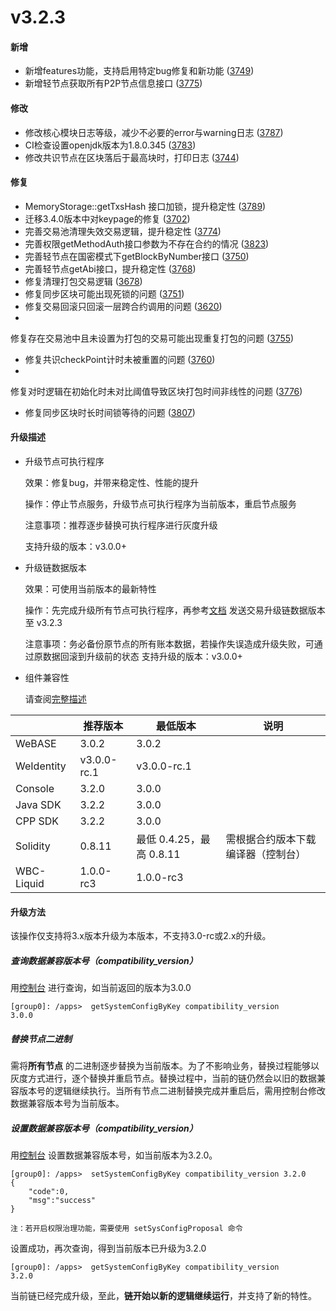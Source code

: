 # v3.2.3

#### 新增

* 新增features功能，支持启用特定bug修复和新功能 ([3749](https://github.com/FISCO-BCOS/FISCO-BCOS/pull/3749))
* 新增轻节点获取所有P2P节点信息接口 ([3775](https://github.com/FISCO-BCOS/FISCO-BCOS/pull/3775))

#### 修改

* 修改核心模块日志等级，减少不必要的error与warning日志 ([3787](https://github.com/FISCO-BCOS/FISCO-BCOS/pull/3787))
* CI检查设置openjdk版本为1.8.0.345 ([3783](https://github.com/FISCO-BCOS/FISCO-BCOS/pull/3783))
* 修改共识节点在区块落后于最高块时，打印日志 ([3744](https://github.com/FISCO-BCOS/FISCO-BCOS/pull/3744))

#### 修复

* MemoryStorage::getTxsHash 接口加锁，提升稳定性 ([3789](https://github.com/FISCO-BCOS/FISCO-BCOS/pull/3789))
* 迁移3.4.0版本中对keypage的修复 ([3702](https://github.com/FISCO-BCOS/FISCO-BCOS/pull/3702))
* 完善交易池清理失效交易逻辑，提升稳定性 ([3774](https://github.com/FISCO-BCOS/FISCO-BCOS/pull/3774))
* 完善权限getMethodAuth接口参数为不存在合约的情况 ([3823](https://github.com/FISCO-BCOS/FISCO-BCOS/pull/3823))
* 完善轻节点在国密模式下getBlockByNumber接口 ([3750](https://github.com/FISCO-BCOS/FISCO-BCOS/pull/3750))
* 完善轻节点getAbi接口，提升稳定性 ([3768](https://github.com/FISCO-BCOS/FISCO-BCOS/pull/3768))
* 修复清理打包交易逻辑 ([3678](https://github.com/FISCO-BCOS/FISCO-BCOS/pull/3678))
* 修复同步区块可能出现死锁的问题 ([3751](https://github.com/FISCO-BCOS/FISCO-BCOS/pull/3751))
* 修复交易回滚只回滚一层跨合约调用的问题 ([3620](https://github.com/FISCO-BCOS/FISCO-BCOS/pull/3620))
*
修复存在交易池中且未设置为打包的交易可能出现重复打包的问题 ([3755](https://github.com/FISCO-BCOS/FISCO-BCOS/pull/3755))
* 修复共识checkPoint计时未被重置的问题 ([3760](https://github.com/FISCO-BCOS/FISCO-BCOS/pull/3760))
*
修复对时逻辑在初始化时未对比阈值导致区块打包时间非线性的问题 ([3776](https://github.com/FISCO-BCOS/FISCO-BCOS/pull/3776))
* 修复同步区块时长时间锁等待的问题 ([3807](https://github.com/FISCO-BCOS/FISCO-BCOS/pull/3807))

#### 升级描述

* 升级节点可执行程序

  效果：修复bug，并带来稳定性、性能的提升

  操作：停止节点服务，升级节点可执行程序为当前版本，重启节点服务

  注意事项：推荐逐步替换可执行程序进行灰度升级

  支持升级的版本：v3.0.0+

* 升级链数据版本

  效果：可使用当前版本的最新特性

  操作：先完成升级所有节点可执行程序，再参考[文档](https://fisco-bcos-doc.readthedocs.io/zh_CN/latest/docs/introduction/change_log/3_2_1.html#id5)
  发送交易升级链数据版本至 v3.2.3

  注意事项：务必备份原节点的所有账本数据，若操作失误造成升级失败，可通过原数据回滚到升级前的状态
  支持升级的版本：v3.0.0+

* 组件兼容性

  请查阅[完整描述](https://fisco-bcos-documentation.readthedocs.io/zh_CN/latest/docs/compatibility.html#fisco-bcos-v3-2-2)

|            | 推荐版本        | 最低版本                | 说明                |
|------------|-------------|---------------------|-------------------|
| WeBASE     | 3.0.2       | 3.0.2               |                   |
| WeIdentity | v3.0.0-rc.1 | v3.0.0-rc.1         |                   |
| Console    | 3.2.0       | 3.0.0               |                   |
| Java SDK   | 3.2.2       | 3.0.0               |                   |
| CPP SDK    | 3.2.2       | 3.0.0               |                   |
| Solidity   | 0.8.11      | 最低 0.4.25，最高 0.8.11 | 需根据合约版本下载编译器（控制台） |
| WBC-Liquid | 1.0.0-rc3   | 1.0.0-rc3           |                   |

#### 升级方法

该操作仅支持将3.x版本升级为本版本，不支持3.0-rc或2.x的升级。

##### 查询数据兼容版本号（compatibility_version）

用[控制台](https://fisco-bcos-doc.readthedocs.io/zh_CN/latest/docs/operation_and_maintenance/console/console_commands.html#getsystemconfigbykey)
进行查询，如当前返回的版本为3.0.0

``` 
[group0]: /apps>  getSystemConfigByKey compatibility_version
3.0.0
```

##### 替换节点二进制

需将**所有节点**
的二进制逐步替换为当前版本。为了不影响业务，替换过程能够以灰度方式进行，逐个替换并重启节点。替换过程中，当前的链仍然会以旧的数据兼容版本号的逻辑继续执行。当所有节点二进制替换完成并重启后，需用控制台修改数据兼容版本号为当前版本。

##### 设置数据兼容版本号（compatibility_version）

用[控制台](https://fisco-bcos-doc.readthedocs.io/zh_CN/latest/docs/operation_and_maintenance/console/console_commands.html#setsystemconfigbykey)
设置数据兼容版本号，如当前版本为3.2.0。

```
[group0]: /apps>  setSystemConfigByKey compatibility_version 3.2.0
{
    "code":0,
    "msg":"success"
}

注：若开启权限治理功能，需要使用 setSysConfigProposal 命令
```

设置成功，再次查询，得到当前版本已升级为3.2.0

``` 
[group0]: /apps>  getSystemConfigByKey compatibility_version
3.2.0
```

当前链已经完成升级，至此，**链开始以新的逻辑继续运行**，并支持了新的特性。

